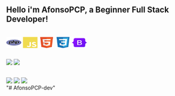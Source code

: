 ## Hello i'm AfonsoPCP, a Beginner Full Stack Developer!


<div style="display: inline_block"><br>
  <img align="center" alt="Noah-PHP" height="30" width="40" src="https://raw.githubusercontent.com/devicons/devicon/master/icons/php/php-original.svg">
  <img align="center" alt="Noah-JS" height="30" width="40" src="https://raw.githubusercontent.com/devicons/devicon/master/icons/javascript/javascript-plain.svg">
  <img align="center" alt="Noah-HTML" height="30" width="40" src="https://raw.githubusercontent.com/devicons/devicon/master/icons/html5/html5-original.svg">
  <img align="center" alt="Noah-CSS" height="30" width="40" src="https://raw.githubusercontent.com/devicons/devicon/master/icons/css3/css3-original.svg">
  <img align="center" alt="Noah-BOTSTRAP" height="30" width="40" src="https://raw.githubusercontent.com/devicons/devicon/master/icons/bootstrap/bootstrap-original.svg">
</div>
  
##
 
<img height="150em" src="https://github-readme-stats.vercel.app/api?username=noahpombas-dev&show_icons=true&theme=vue-dark"/>     <img height="150em" src="https://github-readme-stats.vercel.app/api/top-langs/?username=noahpombas-dev&layout=compact&langs_count=16&theme=vue-dark"/>

## 

<div> 
  <a href="https://www.instagram.com/afonsopereira958/" target="_blank"><img src="https://img.shields.io/badge/-Instagram-%23E4405F?style=for-the-badge&logo=instagram&logoColor=white" target="_blank"></a>
 	<a href="https://www.twitch.tv/afonsopcp2" target="_blank"><img src="https://img.shields.io/badge/Twitch-9146FF?style=for-the-badge&logo=twitch&logoColor=white" target="_blank"></a>
 <a href="https://discord.gg/S9Xc2e9nkU" target="_blank"><img src="https://img.shields.io/badge/Discord-7289DA?style=for-the-badge&logo=discord&logoColor=white" target="_blank"></a> 
</div>"# AfonsoPCP-dev" 
